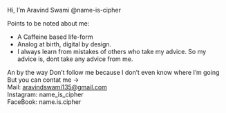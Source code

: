 Hi, I’m Aravind Swami @name-is-cipher

Points to be noted about me:
- A Caffeine based life-form
- Analog at birth, digital by design.
- I always learn from mistakes of others who take my advice. So my advice is, dont take any advice from me.

An by the way Don’t follow me because I don’t even know where I’m going
But you can contat me ->  
Mail: aravindswami135@gmail.com  
Instagram: name_is_cipher  
FaceBook: name.is.cipher  

<!---
name-is-cipher/name-is-cipher is a ✨ special ✨ repository because its `README.md` (this file) appears on your GitHub profile.
You can click the Preview link to take a look at your changes.
--->
